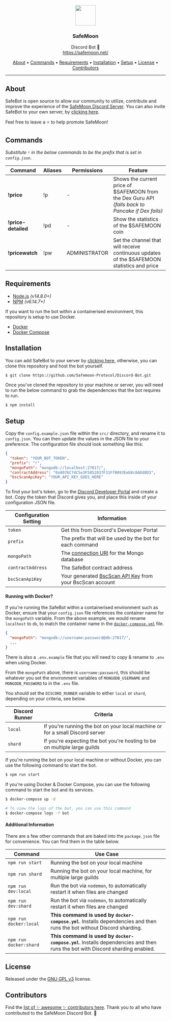 <p align="center">
  <img src="https://safemoon.net/public/img/logov2.gif" width="64" />
  <br/>
  <h3 align="center">SafeMoon</h3>
</p>
<p align="center">
  <span align="center">Discord Bot 🚀</span>
  <br/>
  <a href ="https://safemoon.net/" target="_blank">https://safemoon.net/</a>
</p>

<p align="center">
  <a href="#about">About</a>
  •
  <a href="#commands">Commands</a>
  •
  <a href="#requirements">Requirements</a>
  •
  <a href="#installation">Installation</a>
  •
  <a href="#setup">Setup</a>
  •
  <a href="#license">License</a>
  •
  <a href="#contributors">Contributors</a>
</p>

---

## About

SafeBot is open source to allow our community to utilize, contribute and improve the experience
of the [SafeMoon Discord Server](https://discord.gg/safemoon). You can also invite SafeBot to
your own server, by [clicking here](https://discord.com/oauth2/authorize?client_id=827403996272132096&scope=bot).

Feel free to leave a ⭐ to help promote SafeMoon!

## Commands

_Substitute `!` in the below commands to be the prefix that is set in `config.json`._

| Command | Aliases | Permissions | Feature |
| ------- | ------- | ----------- | ------- |
| **!price**  | !p | - | Shows the current price of $SAFEMOON from the Dex Guru API _(falls back to Pancake if Dex fails)_ |
| **!price-detailed** | !pd | - | Show the statistics of the $SAFEMOON coin |
| **!pricewatch** | !pw | ADMINISTRATOR | Set the channel that will receive continuous updates of the $SAFEMOON statistics and price |

## Requirements

- [Node.js](http://nodejs.org/) _(v14.8.0+)_
- [NPM](https://www.npmjs.com/) _(v6.14.7+)_

If you want to run the bot within a containerised environment, this
repository is setup to use Docker.

- [Docker](https://docs.docker.com/engine/install/)
- [Docker Compose](https://docs.docker.com/compose/install/)

## Installation

You can add SafeBot to your server by [clicking here](https://discord.com/oauth2/authorize?client_id=827403996272132096&scope=bot),
otherwise, you can clone this repository and host the bot yourself.

```bash
$ git clone https://github.com/Safemoon-Protocol/Discord-Bot.git
```

Once you've cloned the repository to your machine or server, you will need
to run the below command to grab the dependencies that the bot requires to run.

```bash
$ npm install
```

## Setup

Copy the `config.example.json` file within the `src/` directory, and rename it to `config.json`. You can then
update the values in the JSON file to your preference. The configuration file should look something like this:

```json
{
  "token": "YOUR_BOT_TOKEN",
  "prefix": "!",
  "mongoPath": "mongodb://localhost:27017/",
  "contractAddress": "0x8076C74C5e3F5852037F31Ff0093Eeb8c8ADd8D3",
  "bscScanApiKey": "YOUR_API_KEY_GOES_HERE"
}
```

To find your bot's token, go to the [Discord Developer Portal](https://discordapp.com/developers/applications/) and create
a bot. Copy the token that Discord gives you, and place this inside of your configuration JSON file.

| Configuration Setting | Information |
| --------------------- | ----------- |
| `token` | Get this from Discord's Developer Portal |
| `prefix` | The prefix that will be used by the bot for each command |
| `mongoPath` | The [connection URI](https://docs.mongodb.com/manual/reference/connection-string/) for the Mongo database |
| `contractAddress` | The SafeBot contract address |
| `bscScanApiKey` | Your generated [BscScan API Key](https://bscscan.com/myapikey) from your BscScan account |

#### Running with Docker?

If you're running the SafeBot within a containerised environment such as Docker, ensure that
your `config.json` file references the container name for the `mongoPath` variable. From the
above example, we would rename `localhost` to `db`, to match the container name in the
[`docker-compose.yml`](https://github.com/Safemoon-Protocol/Discord-Bot/blob/main/docker-compose.yml#L16) file.

```json
{
  "mongoPath": "mongodb://username:password@db:27017/",
  ...
}
```

There is also a `.env.example` file that you will need to copy & rename to `.env` when using Docker.

From the `mongoPath` above, there is `username:password`, this should be whatever you set the environment
variables of `MONGODB_USERNAME` and `MONGODB_PASSWORD` to in the `.env` file.

You should set the `DISCORD_RUNNER` variable to either `local` or `shard`, depending on your criteria, see below.

| Discord Runner | Criteria |
| -------------- | -------- |
| `local` | If you're running the bot on your local machine or for a small Discord server |
| `shard` | If you're expecting the bot you're hosting to be on multiple large guilds |

If you're running the bot on your local machine or without Docker, you can
use the following command to start the bot.

```bash
$ npm run start
```

If you're using Docker & Docker Compose, you can use the following command
to start the bot and its services.

```bash
$ docker-compose up -d

# To view the logs of the bot, you can use this command
$ docker-compose logs -f bot
```

#### Additional Information

There are a few other commands that are baked into the `package.json` file for convenience.
You can find them in the table below.

| Command | Use Case |
| ------- | -------- |
| `npm run start` | Running the bot on your local machine |
| `npm run shard` | Running the bot on your local machine, for multiple large guilds |
| `npm run dev:local` | Run the bot via `nodemon`, to automatically restart it when files are changed |
| `npm run dev:shard` | Run the bot via `nodemon`, to automatically restart it when files are changed |
| `npm run docker:local` | **This command is used by `docker-compose.yml`**. Installs dependencies and then runs the bot without Discord sharding. |
| `npm run docker:shard` | **This command is used by `docker-compose.yml`**. Installs dependencies and then runs the bot with Discord sharding enabled. |

## License

Released under the [GNU GPL v3](https://www.gnu.org/licenses/gpl-3.0.en.html) license.

## Contributors

Find the [list of ✨ awesome ✨ contributors here](https://github.com/Safemoon-Protocol/Discord-Bot/graphs/contributors).
Thank you to all who have contributed to the SafeMoon Discord Bot. 🚀
